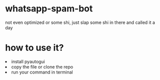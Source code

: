 # whatsapp-spam-bot
not even optimized or some shi, just slap some shi in there and called it a day

# how to use it?
<li>install pyautogui</li>
<li>copy the file or clone the repo</li>
<li>run your command in terminal</li>
